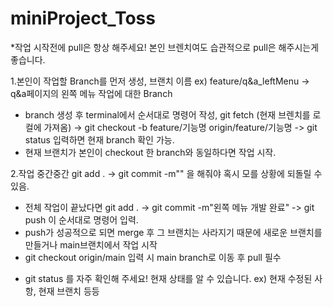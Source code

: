 # miniProject_Toss

*작업 시작전에 pull은 항상 해주세요! 본인 브렌치여도 습관적으로 pull은 해주시는게 좋습니다.

1.본인이 작업할 Branch를 먼저 생성, 브랜치 이름 ex) feature/q&a_leftMenu -> q&a페이지의 왼쪽 메뉴 작업에 대한 Branch
 - branch 생성 후 terminal에서 순서대로 명령어 작성, git fetch (현재 브렌치를 로컬에 가져옴) -> git checkout -b feature/기능명 origin/feature/기능명 -> git status 입력하면 현재 branch 확인 가능.
 - 현재 브랜치가 본인이 checkout 한 branch와 동일하다면 작업 시작.
   
2.작업 중간중간 git add . -> git commit -m"" 을 해줘야 혹시 모를 상황에 되돌릴 수 있음.
 - 전체 작업이 끝났다면 git add . -> git commit -m"왼쪽 메뉴 개발 완료" -> git push 이 순서대로 명령어 입력.
 - push가 성공적으로 되면 merge 후 그 브랜치는 사라지기 때문에 새로운 브랜치를 만들거나 main브랜치에서 작업 시작
 - git checkout origin/main 입력 시 main branch로 이동 후 pull 필수


* git status 를 자주 확인해 주세요! 현재 상태를 알 수 있습니다. ex) 현재 수정된 사항, 현재 브랜치 등등
